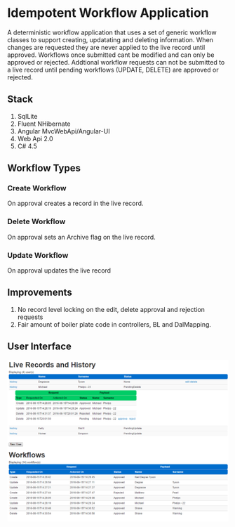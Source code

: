 # Idempotent Workflow Application

A deterministic workflow application that uses a set of generic workflow classes to support creating, updatating and deleting information. When changes are requested they are never applied to the live record until approved. Workflows once submitted cant be modified and can only be approved or rejected. Addtional workflow requests can not be submitted to a live record until pending workflows (UPDATE, DELETE) are approved or rejected.

## Stack
1. SqlLite 
2. Fluent NHibernate
2. Angular MvcWebApi/Angular-UI
3. Web Api 2.0 
4. C# 4.5

## Workflow Types
### Create Workflow
On approval creates a record in the live record.

### Delete Workflow
On approval sets an Archive flag on the live record.

### Update Workflow
On approval updates the live record

## Improvements
1. No record level locking on the edit, delete approval and rejection requests
2. Fair amount of boiler plate code in controllers, BL and DalMapping.

## User Interface
![User Interface](https://github.com/JonathanSawyer/WorkflowApplication/blob/master/Angular-UI.png)
